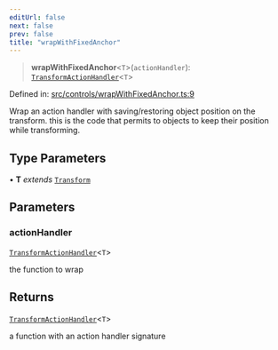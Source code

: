 ```yaml
---
editUrl: false
next: false
prev: false
title: "wrapWithFixedAnchor"
---
```


> **wrapWithFixedAnchor**\<`T`\>(`actionHandler`): [`TransformActionHandler`](/api/type-aliases/transformactionhandler/)\<`T`\>

Defined in: [src/controls/wrapWithFixedAnchor.ts:9](https://github.com/fabricjs/fabric.js/blob/8748628df7e9de00ba77413bfc3ad9e9fe9d4f30/src/controls/wrapWithFixedAnchor.ts#L9)

Wrap an action handler with saving/restoring object position on the transform.
this is the code that permits to objects to keep their position while transforming.

## Type Parameters

• **T** *extends* [`Transform`](/api/type-aliases/transform/)

## Parameters

### actionHandler

[`TransformActionHandler`](/api/type-aliases/transformactionhandler/)\<`T`\>

the function to wrap

## Returns

[`TransformActionHandler`](/api/type-aliases/transformactionhandler/)\<`T`\>

a function with an action handler signature
